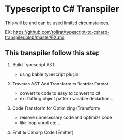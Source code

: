 # Typescript to C# Transpiler

This will be and can be used limited circumstances.

EX: https://github.com/rollrat/typescript-to-csharp-transpiler/blob/master/EX.md

## This transpiler follow this step

1. Build Typescript AST

   - using bable typescript plugin

2. Traverse AST And Transform to Restrict Format

   - convert ts code to easy to convert to c#.
   - ex) flatting object pattern variable declartion...

<!-- 2. Semantic Analysis (Semantic)

   - process adding necessary modules and module context linkage, type inference, type lowering
   - finds a type or syntax that cannot be transpiled
   - these are later split into override functions or return an error to the user

3. Static Analysis (Analysis)

   - find expensive methods or loops. -->

3. Code Transform for Optimizing (Transform)

   - remove unnecessary code and optimize code
   - like loop unroll etc...

4. Emit to CSharp Code (Emitter)
